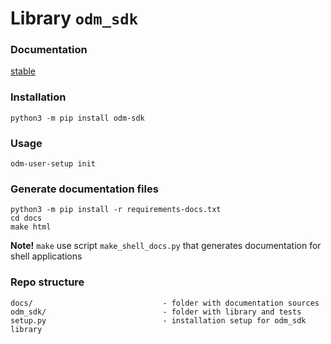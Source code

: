 # Library `odm_sdk`

### Documentation

   [stable](http://genestack-client.readthedocs.io/en/stable/)

### Installation

```shell
python3 -m pip install odm-sdk
```

### Usage

```shell
odm-user-setup init
```

### Generate documentation files

```shell
python3 -m pip install -r requirements-docs.txt
cd docs
make html
```

**Note!** `make` use script `make_shell_docs.py` that generates documentation for shell applications

### Repo structure

```
docs/                             - folder with documentation sources
odm_sdk/                          - folder with library and tests
setup.py                          - installation setup for odm_sdk library
```
